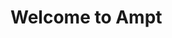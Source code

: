 <!--
title: Overview
menuText: Overview
description: Ampt lets developers rapidly build native cloud apps without complicated configs or struggling with infrastructure.
menuOrder: 1
-->

# Welcome to Ampt
